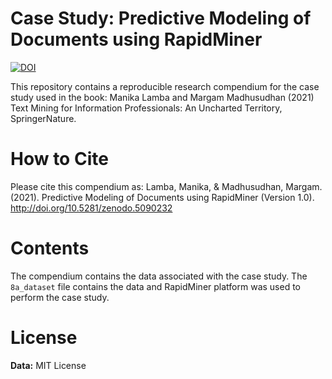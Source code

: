 # Case Study: Predictive Modeling of Documents using RapidMiner
[![DOI](https://zenodo.org/badge/296730732.svg)](https://zenodo.org/badge/latestdoi/296730732)

This repository contains a reproducible research compendium for the case study used in the book:
Manika Lamba and Margam Madhusudhan (2021) Text Mining for Information Professionals: An Uncharted Territory, SpringerNature.

# How to Cite
Please cite this compendium as: Lamba, Manika, & Madhusudhan, Margam. (2021). Predictive Modeling of Documents using RapidMiner (Version 1.0). http://doi.org/10.5281/zenodo.5090232

# Contents
The compendium contains the data associated with the case study. The `8a_dataset` file contains the data and RapidMiner platform was used to perform the case study.

# License
**Data:** MIT License
